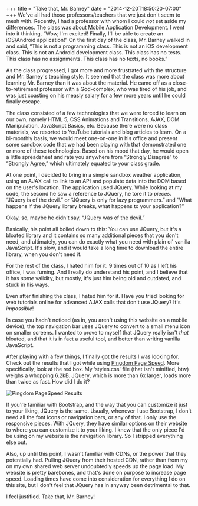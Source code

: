 +++
title = "Take that, Mr. Barney"
date = "2014-12-20T18:50:20-07:00"
+++
We've all had those professors/teachers that we just don't seem to mesh with. Recently, I had a professor with whom I could *not* set aside my differences. The class was about Mobile Application Development. I went into it thinking, &#8220;Wow, I'm excited! Finally, I'll be able to create an iOS/Android application!&#8221; On the first day of the class, Mr. Barney walked in and said, &#8220;This is not a programming class. This is not an iOS development class. This is not an Android development class. This class has no tests. This class has no assignments. This class has no texts, no books.&#8221;

As the class progressed, I got more and more frustrated with the structure and Mr. Barney's teaching style. It seemed that the class was more about learning Mr. Barney than it was about the material. He came off as a close-to-retirement professor with a God-complex, who was tired of his job, and was just coasting on his measly salary for a few more years until he could finally escape.

The class consisted of a few technologies that we were forced to learn on our own, namely HTML 5, CSS Animations and Transitions, AJAX, DOM Manipulation, JavaScript Basics, etc. Because there were no class materials, we resorted to YouTube tutorials and blog articles to learn. On a bi-monthly basis, we would meet one-on-one in his office and present some sandbox code that we had been playing with that demonstrated one or more of these technologies. Based on his mood that day, he would open a little spreadsheet and rate you anywhere from &#8220;Strongly Disagree&#8221; to &#8220;Strongly Agree,&#8221; which ultimately equated to your class grade.

At one point, I decided to bring in a simple sandbox weather application, using an AJAX call to link to an API and populate data into the DOM based on the user's location. The application used JQuery. While looking at my code, the second he saw a reference to JQuery, he tore it to *pieces.* &#8220;JQuery is of the devil.&#8221; or &#8220;JQuery is only for lazy programmers.&#8221; and &#8220;What happens if the JQuery library breaks, what happens to your application?&#8221;

Okay, so, maybe he didn't say, &#8220;JQuery was of the devil.&#8221;

Basically, his point all boiled down to this: You can use JQuery, but it's a bloated library and it contains so many additional pieces that you don't need, and ultimately, you can do exactly what you need with plain ol' vanilla JavaScript. It's slow, and it would take a long time to download the entire library, when you don't need it.

For the rest of the class, I hated him for it. 9 times out of 10 as I left his office, I was fuming. And I really do understand his point, and I believe that it has *some* validity, but mostly, it's just him being old and outdated, and stuck in his ways.

Even after finishing the class, I hated him for it. Have you tried looking for web tutorials online for advanced AJAX calls that don't use JQuery? It's *impossible*!

In case you hadn't noticed (as in, you aren't using this website on a mobile device), the top navigation bar uses JQuery to convert to a small menu icon on smaller screens. I wanted to prove to myself that JQuery really isn't *that* bloated, and that it is in fact a useful tool, and better than writing vanilla JavaScript.

After playing with a few things, I finally got the results I was looking for. Check out the results that I got while using <a href="http://tools.pingdom.com/fpt/" target="_blank">Pingdom Page Speed</a>. More specifically, look at the red box. My &#8216;styles.css' file (that isn't minified, btw) weighs a whopping 6.2kB. JQuery, which is more than 6x larger, loads more than twice as fast. How did I do it?

<img src="/img/post_images/pingdom-speed-results.jpg" alt="Pingdom PageSpeed Results" />

If you're familiar with Bootstrap, and the way that you can customize it just to your liking, JQuery is the same. Usually, whenever I use Bootstrap, I don't need all the font icons or navigation bars, or any of that. I only use the responsive pieces. With JQuery, they have similar options on their website to where you can customize it to your liking. I knew that the only piece I'd be using on my website is the navigation library. So I stripped everything else out.

Also, up until this point, I wasn't familiar with CDNs, or the power that they potentially had. Pulling JQuery from their hosted CDN, rather than from my on my own shared web server undoubtedly speeds up the page load. My website is pretty barebones, and that's done on purpose to increase page speed. Loading times have come into consideration for everything I do on this site, but I don't feel that JQuery has in anyway been detrimental to that.

I feel justified. Take that, Mr. Barney! </rant>